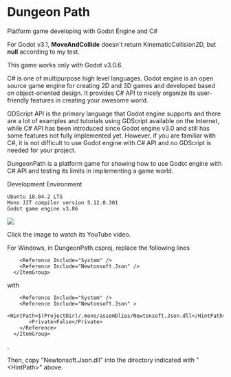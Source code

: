 # Dungeon Path
Platform game developing with Godot Engine and C# 

For Godot v3.1, <b>MoveAndCollide</b> doesn't return KinematicCollision2D, but <b>null</b> according to my test.

This game works only with Godot v3.0.6.

C# is one of multipurpose high level languages. Godot engine is an open source game engine for creating 2D and 3D games and developed based on object-oriented design. It provides C# API to nicely organize its user-friendly features in creating your awesome world.

GDScript API is the primary language that Godot engine supports and there are a lot of examples and tutorials using GDScript available on the Internet, while C# API has been introduced since Godot engine v3.0 and still has some features not fully implemented yet. However, if you are familiar with C#, it is not difficult to use Godot engine with C# API and no GDScript is needed for your project.

DungeonPath is a platform game for showing how to use Godot engine with C# API and testing its limits in implementing a game world.

Development Environment

	Ubuntu 18.04.2 LTS
	Mono JIT compiler version 5.12.0.301
	Godot game engine v3.06

[![](https://github.com/inthelamp/dungeonpath/blob/master/screenshot.png)](https://www.youtube.com/watch?v=uri3mZ_ihxI)

Click the image to watch its YouTube video.

For Windows, in DungeonPath.csproj, replace the following lines
```
    <Reference Include="System" />
    <Reference Include="Newtonsoft.Json" />
  </ItemGroup>
```
with
```
    <Reference Include="System" />
    <Reference Include="Newtonsoft.Json" >
       <HintPath>$(ProjectDir)/.mono/assemblies/Newtonsoft.Json.dll</HintPath>
       <Private>False</Private>
    </Reference>   
  </ItemGroup>
```
.<br />

Then, copy "Newtonsoft.Json.dll" into the directory indicated with "\<HintPath\>" above.
